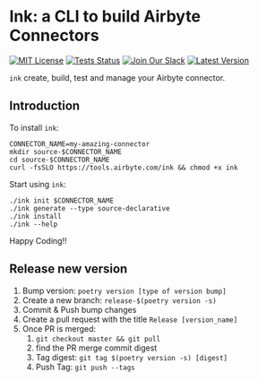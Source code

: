 # Ink: a CLI to build Airbyte Connectors

[![MIT License](https://img.shields.io/badge/license-MIT-brightgreen)](https://github.com/michel-tricot/ink)
[![Tests Status](https://img.shields.io/github/workflow/status/michel-tricot/ink/build)](https://github.com/michel-tricot/ink/workflows/build/badge.svg?branch=master&event=push)
[![Join Our Slack](https://img.shields.io/static/v1?message=Join%20our%20Slack&logo=slack&color=blueviolet&labelColor=grey&label=)](https://slack.airbyte.com)
[![Latest Version](https://img.shields.io/github/v/release/michel-tricot/ink)](https://github.com/michel-tricot/ink)


`ink` create, build, test and manage your Airbyte connector.

## Introduction

To install `ink`: 
```
CONNECTOR_NAME=my-amazing-connector
mkdir source-$CONNECTOR_NAME 
cd source-$CONNECTOR_NAME
curl -fsSLO https://tools.airbyte.com/ink && chmod +x ink
```

Start using `ink`:
```
./ink init $CONNECTOR_NAME
./ink generate --type source-declarative
./ink install
./ink --help
```

Happy Coding!!


## Release new version
1. Bump version: `poetry version [type of version bump]`
2. Create a new branch: `release-$(poetry version -s)`
3. Commit & Push bump changes
4. Create a pull request with the title `Release [version_name]`
5. Once PR is merged:
   1. `git checkout master && git pull`
   2. find the PR merge commit digest
   3. Tag digest: `git tag $(poetry version -s) [digest]`
   4. Push Tag: `git push --tags` 
